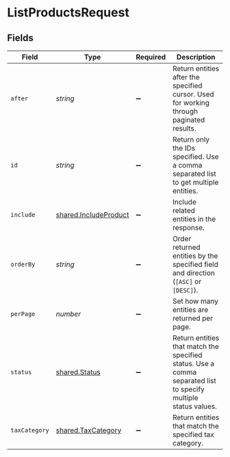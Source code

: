 # ListProductsRequest


## Fields

| Field                                                                                                          | Type                                                                                                           | Required                                                                                                       | Description                                                                                                    |
| -------------------------------------------------------------------------------------------------------------- | -------------------------------------------------------------------------------------------------------------- | -------------------------------------------------------------------------------------------------------------- | -------------------------------------------------------------------------------------------------------------- |
| `after`                                                                                                        | *string*                                                                                                       | :heavy_minus_sign:                                                                                             | Return entities after the specified cursor. Used for working through paginated results.                        |
| `id`                                                                                                           | *string*                                                                                                       | :heavy_minus_sign:                                                                                             | Return only the IDs specified. Use a comma separated list to get multiple entities.                            |
| `include`                                                                                                      | [shared.IncludeProduct](../../models/shared/includeproduct.md)                                                 | :heavy_minus_sign:                                                                                             | Include related entities in the response.                                                                      |
| `orderBy`                                                                                                      | *string*                                                                                                       | :heavy_minus_sign:                                                                                             | Order returned entities by the specified field and direction (`[ASC]` or `[DESC]`).                            |
| `perPage`                                                                                                      | *number*                                                                                                       | :heavy_minus_sign:                                                                                             | Set how many entities are returned per page.                                                                   |
| `status`                                                                                                       | [shared.Status](../../models/shared/status.md)                                                                 | :heavy_minus_sign:                                                                                             | Return entities that match the specified status. Use a comma separated list to specify multiple status values. |
| `taxCategory`                                                                                                  | [shared.TaxCategory](../../models/shared/taxcategory.md)                                                       | :heavy_minus_sign:                                                                                             | Return entities that match the specified tax category.                                                         |